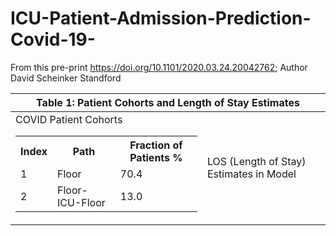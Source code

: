 # ICU-Patient-Admission-Prediction-Covid-19-
From this pre-print https://doi.org/10.1101/2020.03.24.20042762; Author David Scheinker Standford

<table>
    <thead>
        <tr>
            <th colspan="3">Table 1: Patient Cohorts and Length of Stay Estimates</th>
        </tr>
    </thead>
    <tbody>
        <tr>
            <td>COVID Patient Cohorts
                <table>
                    <tbody>
                        <tr><th>Index</th><th>Path</th><th>Fraction of Patients %</th></tr>
                        <tr><td>1</td><td>Floor</td><td>70.4</td></tr>
                        <tr><td>2</td><td>Floor-ICU-Floor</td><td>13.0</td></tr>
                    </tbody>
                </table>
            </td>
            <td>LOS (Length of Stay) Estimates in Model</td>            
        </tr>
    </tbody>
</table>
